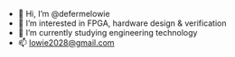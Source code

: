 - 👋 Hi, I’m @defermelowie
- 👀 I’m interested in FPGA, hardware design & verification
- 🌱 I’m currently studying engineering technology
- 📫 lowie2028@gmail.com

<!---
defermelowie/defermelowie is a ✨ special ✨ repository because its `README.md` (this file) appears on your GitHub profile.
You can click the Preview link to take a look at your changes.
--->
